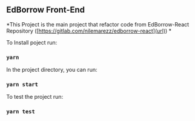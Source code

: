 ## EdBorrow Front-End
*This Project is the main project that refactor code from EdBorrow-React Repository ([https://gitlab.com/nilemarezz/edborrow-react](url)) *

To Install poject run:
### `yarn`

In the project directory, you can run:
### `yarn start`

To test the project run:
### `yarn test`

